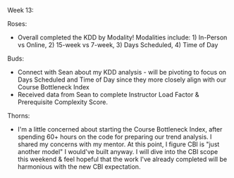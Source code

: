 Week 13:

Roses:
   * Overall completed the KDD by Modality! Modalities include: 1) In-Person vs Online, 2) 15-week vs 7-week, 3) Days Scheduled, 4) Time of Day

Buds:
   * Connect with Sean about my KDD analysis - will be pivoting to focus on Days Scheduled and Time of Day since they more closely align with our Course Bottleneck Index
   * Received data from Sean to complete Instructor Load Factor & Prerequisite Complexity Score.

Thorns:
   * I'm a little concerned about starting the Course Bottleneck Index, after spending 60+ hours on the code for preparing our trend analysis. I shared my concerns with my mentor. At this point, I figure CBI is "just another model" I would've built anyway. I will dive into the CBI scope this weekend & feel hopeful that the work I've already completed will be harmonious with the new CBI expectation.